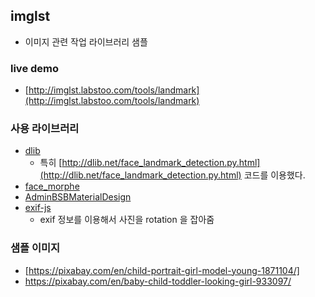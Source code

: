 
## imglst 
* 이미지 관련 작업 라이브러리 샘플

### live demo
 * [http://imglst.labstoo.com/tools/landmark](http://imglst.labstoo.com/tools/landmark)


### 사용 라이브러리
* [dlib](http://dlib.net/)
   * 특히 [http://dlib.net/face_landmark_detection.py.html](http://dlib.net/face_landmark_detection.py.html) 코드를 이용했다. 
* [face_morphe](https://github.com/alyssaq/face_morpher)
* [AdminBSBMaterialDesign](https://github.com/gurayyarar/AdminBSBMaterialDesign)
* [exif-js](https://github.com/exif-js/exif-js])
  * exif 정보를 이용해서 사진을 rotation 을 잡아줌
   
### 샘플 이미지 
* [https://pixabay.com/en/child-portrait-girl-model-young-1871104/]
* https://pixabay.com/en/baby-child-toddler-looking-girl-933097/